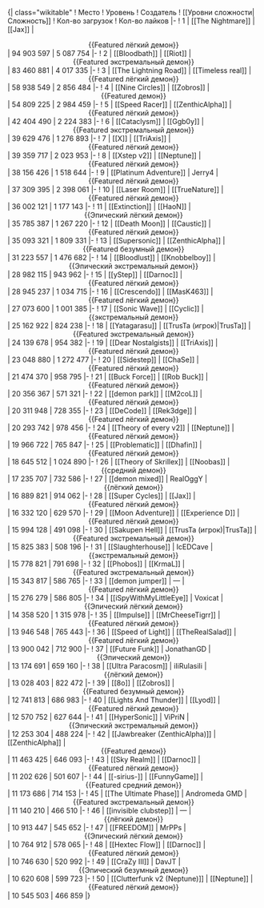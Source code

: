 {| class="wikitable"
! Место
! Уровень
! Создатель
! [[Уровни сложности|Сложность]]
! Кол-во загрузок
! Кол-во лайков
|-
! 1
| [[The Nightmare]]
| [[Jax]]
| <center>{{Featured лёгкий демон}}</center>
| 94 903 597
| 5 087 754
|-
! 2
| [[Bloodbath]]
| [[Riot]]
| <center>{{Featured экстремальный демон}}</center>
| 83 460 881
| 4 017 335
|-
! 3
| [[The Lightning Road]]
| [[Timeless real]]
| <center>{{Featured лёгкий демон}}</center>
| 58 938 549
| 2 856 484
|-
! 4
| [[Nine Circles]]
| [[Zobros]]
| <center>{{Featured демон}}</center>
| 54 809 225
| 2 984 459
|-
! 5
| [[Speed Racer]]
| [[ZenthicAlpha]]
| <center>{{Featured лёгкий демон}}</center>
| 42 404 490
| 2 224 383
|-
! 6
| [[Cataclysm]]
| [[Ggb0y]]
| <center>{{Featured экстремальный демон}}</center>
| 39 629 476
| 1 276 893
|-
! 7
| [[X]]
| [[TriAxis]]
| <center>{{Featured лёгкий демон}}</center>
| 39 359 717
| 2 023 953
|-
! 8
| [[Xstep v2]]
| [[Neptune]]
| <center>{{Featured лёгкий демон}}</center>
| 38 156 426
| 1 518 644
|-
! 9
| [[Platinum Adventure]]
| Jerry4
| <center>{{Featured лёгкий демон}}</center>
| 37 309 395
| 2 398 061
|-
! 10
| [[Laser Room]]
| [[TrueNature]]
| <center>{{Featured лёгкий демон}}</center>
| 36 002 121
| 1 177 143
|-
! 11
| [[Extinction]]
| [[HaoN]]
| <center>{{Эпический лёгкий демон}}</center>
| 35 785 387
| 1 267 220
|-
! 12
| [[Death Moon]]
| [[Caustic]]
| <center>{{Featured лёгкий демон}}</center>
| 35 093 321
| 1 809 331
|-
! 13
| [[Supersonic]]
| [[ZenthicAlpha]]
| <center>{{Featured безумный демон}}</center>
| 31 223 557
| 1 476 682
|-
! 14
| [[Bloodlust]]
| [[Knobbelboy]]
| <center>{{Эпический экстремальный демон}}</center>
| 28 982 115
| 943 962
|-
! 15
| [[yStep]]
| [[Darnoc]]
| <center>{{Featured лёгкий демон}}</center>
| 28 945 237
| 1 034 715
|-
! 16
| [[Crescendo]]
| [[MasK463]]
| <center>{{Featured лёгкий демон}}</center>
| 27 073 600
| 1 001 385
|-
! 17
| [[Sonic Wave]]
| [[Cyclic]]
| <center>{{экстремальный демон}}</center>
| 25 162 922
| 824 238
|-
! 18
| [[Yatagarasu]]
| [[TrusTa (игрок)|TrusTa]]
| <center>{{Featured экстремальный демон}}</center>
| 24 139 678
| 954 382
|-
! 19
| [[Dear Nostalgists]]
| [[TriAxis]]
| <center>{{Featured лёгкий демон}}</center>
| 23 048 880
| 1 272 477
|-
! 20
| [[Sidestep]]
| [[ChaSe]]
| <center>{{Featured лёгкий демон}}</center>
| 21 474 370
| 958 795
|-
! 21
| [[Buck Force]]
| [[Rob Buck]]
| <center>{{Featured лёгкий демон}}</center>
| 20 356 367
| 571 321
|-
! 22
| [[demon park]]
| [[M2coL]]
| <center>{{Featured лёгкий демон}}</center>
| 20 311 948
| 728 355
|-
! 23
| [[DeCode]]
| [[Rek3dge]]
| <center>{{Featured лёгкий демон}}</center>
| 20 293 742
| 978 456
|-
! 24
| [[Theory of every v2]]
| [[Neptune]]
| <center>{{Featured лёгкий демон}}</center>
| 19 966 722
| 765 847
|-
! 25
| [[Problematic]]
| [[Dhafin]]
| <center>{{Featured лёгкий демон}}</center>
| 18 645 512
| 1 024 890
|-
! 26
| [[Theory of Skrillex]]
| [[Noobas]]
| <center>{{средний демон}}</center>
| 17 235 707
| 732 586
|-
! 27
| [[demon mixed]]
| RealOggY
| <center>{{лёгкий демон}}</center>
| 16 889 821
| 914 062
|-
! 28
| [[Super Cycles]]
| [[Jax]]
| <center>{{Featured лёгкий демон}}</center>
| 16 332 120
| 629 570
|-
! 29
| [[Moon Adventure]]
| [[Experience D]]
| <center>{{Featured лёгкий демон}}</center>
| 15 994 128
| 491 098
|-
! 30
| [[Sakupen Hell]]
| [[TrusTa (игрок)|TrusTa]]
| <center>{{Featured экстремальный демон}}</center>
| 15 825 383
| 508 196
|-
! 31
| [[Slaughterhouse]]
| IcEDCave
| <center>{{экстремальный демон}}</center>
| 15 778 821
| 791 698
|-
! 32
| [[Phobos]]
| [[KrmaL]]
| <center>{{Featured экстремальный демон}}</center>
| 15 343 817
| 586 765
|-
! 33
| [[demon jumper]]
| —
| <center>{{Featured лёгкий демон}}</center>
| 15 276 279
| 586 805
|-
! 34
| [[iSpyWithMyLittleEye]]
| Voxicat
| <center>{{Эпический лёгкий демон}}</center>
| 14 358 520
| 1 315 978
|-
! 35
| [[Impulse]]
| [[MrCheeseTigrr]]
| <center>{{Featured лёгкий демон}}</center>
| 13 946 548
| 765 443
|-
! 36
| [[Speed of Light]]
| [[TheRealSalad]]
| <center>{{Featured лёгкий демон}}</center>
| 13 900 042
| 712 900
|-
! 37
| [[Future Funk]]
| JonathanGD
| <center>{{Эпический демон}}</center>
| 13 174 691
| 659 160
|-
! 38
| [[Ultra Paracosm]]
| iIiRulasiIi
| <center>{{лёгкий демон}}</center>
| 13 028 403
| 822 472
|-
! 39
| [[8o]]
| [[Zobros]]
| <center>{{Featured безумный демон}}</center>
| 12 741 813
| 686 983
|-
! 40
| [[Lights And Thunder]]
| [[Lyod]]
| <center>{{Featured лёгкий демон}}</center>
| 12 570 752
| 627 644
|-
! 41
| [[HyperSonic]]
| ViPriN
| <center>{{Эпический экстремальный демон}}</center>
| 12 253 304
| 488 224
|-
! 42
| [[Jawbreaker (ZenthicAlpha)]]
| [[ZenthicAlpha]]
| <center>{{Featured демон}}</center>
| 11 463 425
| 646 093
|-
! 43
| [[Sky Realm]]
| [[Darnoc]]
| <center>{{Featured лёгкий демон}}</center>
| 11 202 626
| 501 607
|-
! 44
| [[-sirius-]]
| [[FunnyGame]]
| <center>{{Featured средний демон}}</center>
| 11 173 686
| 714 153
|-
! 45
| [[The Ultimate Phase]]
| Andromeda GMD
| <center>{{Featured экстремальный демон}}</center>
| 11 140 210
| 466 510
|-
! 46
| [[invisible clubstep]]
| —
| <center>{{лёгкий демон}}</center>
| 10 913 447
| 545 652
|-
! 47
| [[FREEDOM]]
| MrPPs
| <center>{{Эпический лёгкий демон}}</center>
| 10 764 912
| 578 065
|-
! 48
| [[Hextec Flow]]
| [[Darnoc]]
| <center>{{Featured лёгкий демон}}</center>
| 10 746 630
| 520 992
|-
! 49
| [[CraZy III]]
| DavJT
| <center>{{Эпический безумный демон}}</center>
| 10 620 608
| 599 723
|-
! 50
| [[Clutterfunk v2 (Neptune)]]
| [[Neptune]]
| <center>{{Featured лёгкий демон}}</center>
| 10 545 503
| 466 859
|}